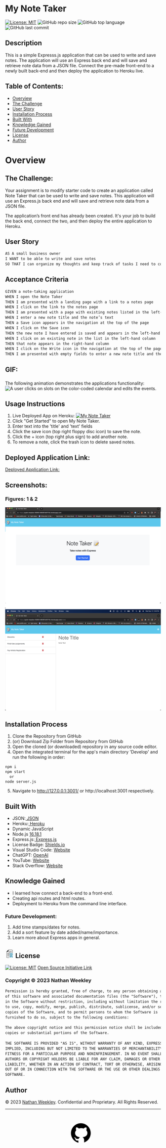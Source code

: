 # My Note Taker
[![License: MIT](https://custom-icon-badges.demolab.com/badge/license-MIT-yellowgreen.svg?logo=law)](https://opensource.org/licenses/MIT)
![GitHub repo size](https://custom-icon-badges.demolab.com/github/repo-size/Nweekley84/my-note-taker?logo=repo)
![GitHub top language](https://img.shields.io/github/languages/top/Nweekley84/my-note-taker?logo=javascript&logoColor=f5f5f5)
![GitHub last commit](https://custom-icon-badges.demolab.com/github/last-commit/Nweekley84/my-note-taker?logo=git-commit)
  
## Description

This is a simple Expresss.js application that can be used to write and save notes. The application will use an Express back end and will save and retrieve note data from a JSON file. Connect the pre-made front-end to a newly built back-end and then deploy the application to Heroku live.

## Table of Contents:
- [Overview](#Overview)
- [The Challenge](#The-Challenge)
- [User Story](#User-Story)
- [Installation Process](#Installation-Process)
- [Built With](#Built-With)
- [Knowledge Gained](#Knowledge-Gained)
- [Future Development](#Future-Development)
- [License](#License)
- [Author](#Author)
<!-- - [Acknowledgments](#Acknowledgments) -->

# Overview

## The Challenge:

Your assignment is to modify starter code to create an application called Note Taker that can be used to write and save notes. This application will use an Express.js back end and will save and retrieve note data from a JSON file.

The application’s front end has already been created. It's your job to build the back end, connect the two, and then deploy the entire application to Heroku.

## User Story

```md
AS A small business owner
I WANT to be able to write and save notes
SO THAT I can organize my thoughts and keep track of tasks I need to complete
```

## Acceptance Criteria

```md
GIVEN a note-taking application
WHEN I open the Note Taker
THEN I am presented with a landing page with a link to a notes page
WHEN I click on the link to the notes page
THEN I am presented with a page with existing notes listed in the left-hand column, plus empty fields to enter a new note title and the note’s text in the right-hand column
WHEN I enter a new note title and the note’s text
THEN a Save icon appears in the navigation at the top of the page
WHEN I click on the Save icon
THEN the new note I have entered is saved and appears in the left-hand column with the other existing notes
WHEN I click on an existing note in the list in the left-hand column
THEN that note appears in the right-hand column
WHEN I click on the Write icon in the navigation at the top of the page
THEN I am presented with empty fields to enter a new note title and the note’s text in the right-hand column
```
## GIF:
### 

The following animation demonstrates the applications functionality:
![A user clicks on slots on the color-coded calendar and edits the events.](./Develop/public/assets/images/GIF01.gif)

## Usage Instructions
1. Live Deployed App on Heroku: [![My Note Taker](https://custom-icon-badges.demolab.com/badge/MyNoteTaker-blue?logo=link)](https://quiet-meadow-92833-66397c83713c.herokuapp.com/)
2. Click "Get Started" to open My Note Taker.
3. Enter text into the 'title' and 'text' fields 
4. Click the save icon (top right floppy disc icon) to save the note.
5. Click the + icon (top right plus sign) to add another note.
6. To remove a note, click the trash icon to delete saved notes.

## Deployed Application Link:
[Deployed Application Link:](https://quiet-meadow-92833-66397c83713c.herokuapp.com/)

<!-- ## YouTube Walkthrough Video:
[Click Here to Watch](TBD) -->

## Screenshots:
### Figures: 1 & 2
![](./Develop/public/assets/images/SS01.png) 
![](./Develop/public/assets/images/SS02.png) 

## Installation Process
1. Clone the Repository from GitHub 
2. (or) Download Zip Folder from Repository from GitHub
3. Open the cloned (or downloaded) repository in any source code editor.
4. Open the integrated terminal for the app's main directory 'Develop' and run the following in order:

```console
npm i
npm start
  or
node server.js
```
5. Navigate to http://127.0.0.1:3001/ or http://localhost:3001 respectively.

## Built With
- JSON:[ JSON](https://www.npmjs.com/package/json)
- Heroku:[ Heroku ](https://www.heroku.com/)
- Dynamic JavaScript
- Node.js [ 16.18.1](https://nodejs.org/en/blog/release/v16.18.1/)
- Express.js:[ Express.js](https://expressjs.com/en/starter/installing.html)
- License Badge: [ Shields.io](https://shields.io/)
- Visual Studio Code: [ Website](https://code.visualstudio.com/)
- ChatGPT: [ OpenAI](https://chat.openai.com/)
- YouTube: [ Website](https://www.youtube.com/)
- Stack Overflow: [ Website](https://stackoverflow.com/)

## Knowledge Gained
- I learned how connect a back-end to a front-end.
- Creating api routes and html routes.
- Deployment to Heroku from the command line interface.

### Future Development:
1. Add time stamps/dates for notes.
2. Add a sort feature by date added/name/importance.
3. Learn more about Express apps in general.

## <img src="./Develop/public/assets/images/license.jpeg" width="28"> License
  
[![License: MIT](https://img.shields.io/badge/License-MIT-yellow.svg)](https://opensource.org/licenses/MIT) [Open Source Initiative Link](https://opensource.org/licenses/MIT)

### Copyright © 2023 Nathan Weekley
```md
Permission is hereby granted, free of charge, to any person obtaining a copy
of this software and associated documentation files (the "Software"), to deal
in the Software without restriction, including without limitation the rights
to use, copy, modify, merge, publish, distribute, sublicense, and/or sell
copies of the Software, and to permit persons to whom the Software is
furnished to do so, subject to the following conditions:

The above copyright notice and this permission notice shall be included in all
copies or substantial portions of the Software.

THE SOFTWARE IS PROVIDED "AS IS", WITHOUT WARRANTY OF ANY KIND, EXPRESS OR
IMPLIED, INCLUDING BUT NOT LIMITED TO THE WARRANTIES OF MERCHANTABILITY,
FITNESS FOR A PARTICULAR PURPOSE AND NONINFRINGEMENT. IN NO EVENT SHALL THE
AUTHORS OR COPYRIGHT HOLDERS BE LIABLE FOR ANY CLAIM, DAMAGES OR OTHER
LIABILITY, WHETHER IN AN ACTION OF CONTRACT, TORT OR OTHERWISE, ARISING FROM,
OUT OF OR IN CONNECTION WITH THE SOFTWARE OR THE USE OR OTHER DEALINGS IN THE
SOFTWARE.
```

## Author

© 2023 [Nathan Weekley](https://github.com/Nweekley84). Confidential and Proprietary. All Rights Reserved.

---
<br>

<div align="center">

[![github](./Develop/public/assets/images/github.svg)](https://github.com/Nweekley84) 

</div>